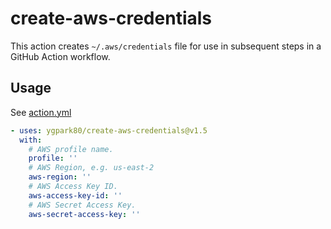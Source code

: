 # create-aws-credentials

This action creates `~/.aws/credentials` file for use in subsequent steps in a GitHub Action workflow.

## Usage

See [action.yml](action.yml)

```yaml
- uses: ygpark80/create-aws-credentials@v1.5
  with:
    # AWS profile name.
    profile: ''
    # AWS Region, e.g. us-east-2
    aws-region: ''
    # AWS Access Key ID.
    aws-access-key-id: ''
    # AWS Secret Access Key.
    aws-secret-access-key: ''
```
